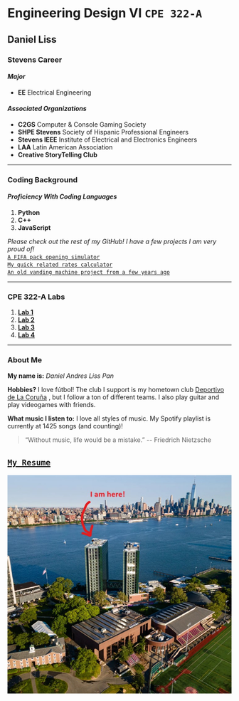 # Engineering Design VI `CPE 322-A`
## Daniel Liss
### Stevens Career
#### *Major*
- **EE** Electrical Engineering

#### *Associated Organizations*
- **C2GS** Computer & Console Gaming Society
- **SHPE Stevens** Society of Hispanic Professional Engineers
- **Stevens IEEE** Institute of Electrical and Electronics Engineers
- **LAA** Latin American Association
- **Creative StoryTelling Club**
---
### Coding Background
#### *Proficiency With Coding Languages*
1. **Python**
2. **C++**
3. **JavaScript**

*Please check out the rest of my GitHub! I have a few projects I am very proud of!* <br />
[`A FIFA pack opening simulator`](https://github.com/UsuarioDelNet/FifaVSC) <br />
[`My quick related rates calculator`](https://github.com/UsuarioDelNet/RelatedRatesBeta) <br />
[`An old vanding machine project from a few years ago`](https://github.com/UsuarioDelNet/VendingMachine) <br />

---
### CPE 322-A Labs
1. [**Lab 1**](https://github.com/UsuarioDelNet/EngineeringDesign6/tree/main/Labs/Lab1)
2. [**Lab 2**](https://github.com/UsuarioDelNet/EngineeringDesign6/tree/main/Labs/Lab2)
3. [**Lab 3**](https://github.com/UsuarioDelNet/EngineeringDesign6/tree/main/Labs/Lab3)
4. [**Lab 4**](https://github.com/UsuarioDelNet/EngineeringDesign6/blob/main/Labs/Lab4)
<!-- 5. [**Lab 5**]() -->
<!-- 6. [**Lab 6**]() -->
<!-- 7. [**Lab 7**]() -->
<!-- 8. [**Lab 8**]() -->
<!-- 9. [**Lab 9**]() -->
<!-- 10. [**Lab 10**]() -->
<!-- 11. [**Lab 11**]() -->

---
### About Me
**My name is:** *Daniel Andres Liss Pan*

**Hobbies?**
I love fútbol! The club I support is my hometown club [Deportivo de La Coruña](https://www.rcdeportivo.es/) , but I follow a ton of different teams. I also play guitar and play videogames with friends.

**What music I listen to:** I love all styles of music. My Spotify playlist is currently at 1425 songs (and counting)!

> “Without music, life would be a mistake.” -- Friedrich Nietzsche

[`My Resume`](SourceFolder/ResumeFirstDraft.pdf)
---
![Dan Not Found](SourceFolder/MeAsl.jpg)
